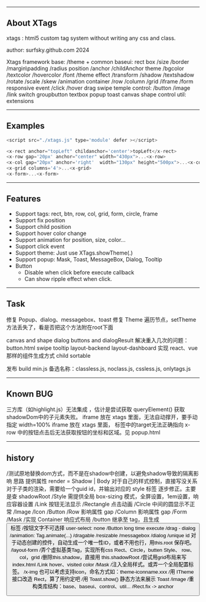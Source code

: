 -----------------------------------------------------
About XTags
-----------------------------------------------------
xtags : html5 custom tag system without writing any css and class.

author: surfsky.github.com 2024

Xtags framework
    base: 
        /theme + common
    baseui: 
        rect
            box
                /size
                /border
                /margin\padding
                /radius
            position
                /anchor
                /childAnchor
            theme
                /bgcolor
                /textcolor
                /hovercolor
                /font
                /theme
            effect
                /transform
                /shadow
                /textshadow
                /rotate
                /scale
                /skew
                /animation
        container
            /row
            /column
            /grid
            /iframe
            /form responsive
        event
            /click
            /hover
            drag
            swipe
        temple
    control:
        /button
        /image
        /link
        switch
        groupbutton
        textbox
        popup
        toast
    canvas
        shape
        control
    util:
        extensions



-----------------------------------------------------
Examples
-----------------------------------------------------
``` js
<script src="./xtags.js" type='module' defer ></script>

<x-rect anchor="topLeft" childanchor='center'>topLeft</x-rect>
<x-row gap='20px' anchor="center" width="430px">...<x-row>
<x-col gap="20px" anchor='right'  width="130px" height="500px">...<x-col>
<x-grid columns='4'>...<x-grid>
<x-form>...<x-form>
```

-----------------------------------------------------
Features
-----------------------------------------------------

- Support tags: rect, btn, row, col, grid, form, circle, frame
- Support fix position
- Support child position
- Support hover color change
- Support animation for position, size, color...
- Support click event
- Support theme: Just use XTags.showTheme(.)
- Support popup: Mask, Toast, MessageBox, Dialog, Tooltip
- Button
    - Disable when click before execute callback
    - Can show ripple effect when click.


-----------------------------------------------------
Task
-----------------------------------------------------
修复 Popup、dialog、messagebox、toast
修复 Theme     遍历节点，setTheme方法丢失了，看是否把这个方法附在root下面

canvas and shape
dialog buttons and dialogResult
解决重入几次的问题：button.html
swipe
tooltip
layout-backend
layout-dashboard
实现 react、vue那样的组件生成方式
child sortable


发布
    build min.js
    备选名称：classless.js, noclass.js, cssless.js, onlytags.js



-----------------------------------------------------
Known BUG
-----------------------------------------------------
三方库（如highlight.js）无法集成 ，估计是尝试获取 queryElement() 获取shadowDom中的子元素失败。
iframe 放在 xtags 里面，无法自动撑开，要手动指定 width=100%
iframe 放在 xtags 里面，<a> 标签中的target无法正确指向
x-row 中的按钮点击后无法获取按钮的坐标和区域。见 popup.html


-----------------------------------------------------
history
-----------------------------------------------------
/测试原地替换dom方式，而不是在shadow中创建，以避免shadow导致的隔离影响
    思路
        提供属性 render = Shadow | Body
        对于自己的样式控制，直接写没关系
        对于子类的渲染，需要给一个guid id，并输出对应的 style 标签
    逐步修正。主要是查 shadowRoot
        /Style       需提供全局 box-sizing 模式，全屏设置，1em设置，响应容器设置
        /Link       按钮无法显示
        /Rectangle   点击动画
        /Circle      中间的圆显示不正常
        /Image
        /Icon
        /Button
        /Row       影响属性 gap
        /Column    影响属性 gap
        /Form
        /Mask
/实现 Container   响应式布局
/button 继承至 tag，且生成 <button> 标签
/按钮文字不可选择 user-select: none
/Button long time execute
/drag - dialog
/animation: Tag.animate(...)
/dragable
/resizable
/messagebox
/dialog
/unique id 对于动态创建的控件，自动生成一个唯一性ID，或者不用也行，用this.root 保存吧。
/layout-form
/弄个虚拟基类Tag，实现所有css
    Rect、Circle，butten
    Style、
    row、col，grid
/删除this.shadow，直接用 this.shadowRoot
/尝试用grid布局来写index.html
/Link hover、visited color
/Mask
/注入全局样式。或弄一个全局配置标签。
/x-img 也可以考虑支持icon，命名方式如：theme-iconname.xxx
/用 ITheme 接口改造 Rect，算了用约定吧
/用 Toast.show() 静态方法来展示 Toast
/image
/重构类库结构：base、baseui、control、util...
/Rect.fix -> anchor

